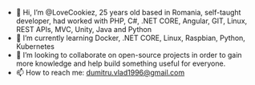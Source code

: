 - 👋 Hi, I’m @LoveCookiez, 25 years old based in Romania, self-taught developer, had worked with PHP, C#, .NET CORE, Angular, GIT, Linux, REST APIs, MVC, Unity, Java and Python
- 🌱 I’m currently learning Docker, .NET CORE, Linux, Raspbian, Python, Kubernetes
- 💞️ I’m looking to collaborate on open-source projects in order to gain more knowledge and help build something useful for everyone.
- 📫 How to reach me: dumitru.vlad1996@gmail.com

<!---
LoveCookiez/LoveCookiez is a ✨ special ✨ repository because its `README.md` (this file) appears on your GitHub profile.
You can click the Preview link to take a look at your changes.
--->
